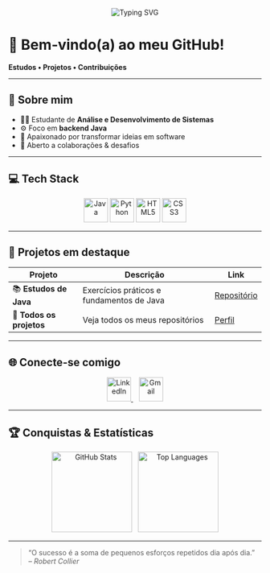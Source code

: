 <p align="center">
  <img
    src="https://readme-typing-svg.demolab.com/?font=Fira+Code&size=24&pause=1000&color=FFDD00&center=true&vCenter=true&width=700&lines=Ol%C3%A1%2C+eu+sou+o+%C3%8Dcaro+%F0%9F%91%8B;Backend+Java+%E2%9A%99%EF%B8%8F+e+apaixonado+por+tecnologia+%F0%9F%92%BB"
    alt="Typing SVG"
  />
</p>

# 🚀 Bem‑vindo(a) ao meu GitHub!  
**Estudos • Projetos • Contribuições**

---

## 👋 Sobre mim
- 🧑‍🎓 Estudante de **Análise e Desenvolvimento de Sistemas**  
- ⚙️ Foco em **backend Java**
- 🚀 Apaixonado por transformar ideias em software  
- 🤝 Aberto a colaborações & desafios  

---

## 💻 Tech Stack
<p align="center">
  <img src="https://skillicons.dev/icons?i=java"   alt="Java"   width="48"/>
  <img src="https://skillicons.dev/icons?i=python" alt="Python" width="48"/>
  <img src="https://skillicons.dev/icons?i=html"   alt="HTML5" width="48"/>
  <img src="https://skillicons.dev/icons?i=css"    alt="CSS3"  width="48"/>
</p>

---

## 🚧 Projetos em destaque
| Projeto                 | Descrição                                  | Link                                                        |
|-------------------------|--------------------------------------------|-------------------------------------------------------------|
| 📚 **Estudos de Java**  | Exercícios práticos e fundamentos de Java  | [Repositório](https://github.com/IcaroLyra/Estudos-De-Java) |
| 🔗 **Todos os projetos**| Veja todos os meus repositórios            | [Perfil](https://github.com/IcaroLyra?tab=repositories)     |

---

## 🌐 Conecte‑se comigo
<p align="center">
  <a href="https://www.linkedin.com/in/icarolrt/" target="_blank" rel="noopener noreferrer">
    <img src="https://skillicons.dev/icons?i=linkedin" alt="LinkedIn" width="48"/>
  </a>
  &nbsp;&nbsp;
  <a href="mailto:icarolyrarangeltercio@gmail.com" target="_blank" rel="noopener noreferrer">
    <img src="https://skillicons.dev/icons?i=gmail" alt="Gmail" width="48"/>
  </a>
</p>


---

## 🏆 Conquistas & Estatísticas
<p align="center">
  <img
    src="https://github-readme-stats.vercel.app/api?username=IcaroLyra&show_icons=true&theme=dark&hide_border=true&include_all_commits=true&count_private=true"
    height="160" alt="GitHub Stats"
  />
  &nbsp;
  <img
    src="https://github-readme-stats.vercel.app/api/top-langs/?username=IcaroLyra&layout=compact&theme=dark&hide_border=true"
    height="160" alt="Top Languages"
  />
</p>

---

> “O sucesso é a soma de pequenos esforços repetidos dia após dia.”  
> *– Robert Collier*

